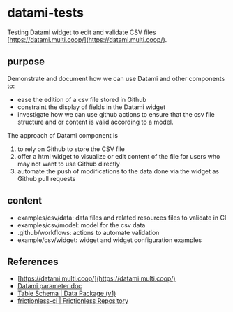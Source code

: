 # datami-tests

Testing Datami widget to edit and validate CSV files [https://datami.multi.coop/](https://datami.multi.coop/).

## purpose

Demonstrate and document how we can use Datami and other components to:

- ease the edition of a csv file stored in Github 
- constraint the display of fields in the Datami widget
- investigate how we can use github actions to ensure that the csv file structure and or content is valid according to a model.

The approach of Datami component is 

1. to rely on Github to store the CSV file
2. offer a html widget to visualize or edit content of the file for users who may not want to use Github directly
3. automate the push of modifications to the data done via the widget as Github pull requests

## content

- examples/csv/data: data files and related resources files to validate in CI
- examples/csv/model: model for the csv data
- .github/workflows: actions to automate validation
- example/csv/widget: widget and widget configuration examples

## References

- [https://datami.multi.coop/](https://datami.multi.coop/)
- [Datami parameter doc](https://datami-docs.multi.coop/docs-gitfile?locale=en#keys-for-the-options-parameter-for-csv-and-tsv-files)
- [Table Schema | Data Package (v1)](https://specs.frictionlessdata.io//table-schema/)
- [frictionless-ci | Frictionless Repository](https://repository.frictionlessdata.io/)